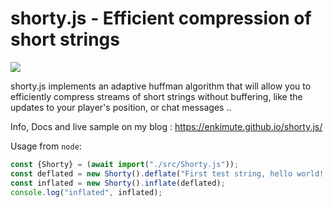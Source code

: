 # shorty.js - Efficient compression of short strings

<IMG SRC="shorty.jpg">

shorty.js implements an adaptive huffman algorithm that will allow you to efficiently compress streams of short strings without buffering, like the updates to your player's position, or chat messages .. 

Info, Docs and live sample on my blog : <https://enkimute.github.io/shorty.js/>

Usage from `node`:

```js
const {Shorty} = (await import("./src/Shorty.js"));
const deflated = new Shorty().deflate("First test string, hello world! Hello world? Hello world!");
const inflated = new Shorty().inflate(deflated);
console.log("inflated", inflated);
```